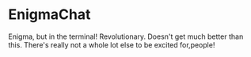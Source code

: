 # EnigmaChat

Enigma, but in the terminal! Revolutionary. Doesn't get much better than this. There's really not a whole lot else to be excited for,people!